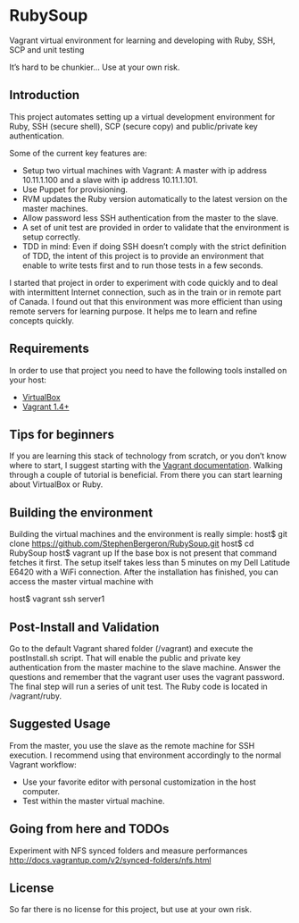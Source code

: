 
RubySoup
========

Vagrant virtual environment for learning and developing with Ruby, SSH, SCP and unit testing

It’s hard to be chunkier… Use at your own risk.

Introduction
------------

This project automates setting up a virtual development environment for Ruby, SSH (secure shell), SCP (secure copy) and public/private key authentication. 

Some of the current key features are:
* Setup two virtual machines with Vagrant: A master with ip address 10.11.1.100 and a slave with ip address 10.11.1.101.
* Use Puppet for provisioning. 
* RVM updates the Ruby version automatically to the latest version on the master machines.
* Allow password less SSH authentication from the master to the slave. 
* A set of unit test are provided in order to validate that the environment is setup correctly. 
* TDD in mind: Even if doing SSH doesn’t comply with the strict definition of TDD, the intent of this project is to provide an environment that enable to write tests first and to run those tests in a few seconds.

I started that project in order to experiment with code quickly and to deal with intermittent Internet connection, such as in the train or in remote part of Canada. I found out that this environment was more efficient than using remote servers for learning purpose. It helps me to learn and refine concepts quickly. 


Requirements
------------

In order to use that project you need to have the following tools installed on your host:
* [VirtualBox](https://www.virtualbox.org)
* [Vagrant 1.4+](http://vagrantup.com)

Tips for beginners
------------------

If you are learning this stack of technology from scratch, or you don’t know where to start, I suggest starting with the [Vagrant documentation](http://docs.vagrantup.com/v2/). Walking through a couple of tutorial is beneficial. From there you can start learning about VirtualBox or Ruby. 

Building the environment
------------------------

Building the virtual machines and the environment is really simple:
  host$ git clone https://github.com/StephenBergeron/RubySoup.git
  host$ cd RubySoup
  host$ vagrant up
If the base box is not present that command fetches it first. The setup itself takes less than 5 minutes on my Dell Latitude E6420 with a WiFi connection. After the installation has finished, you can access the master virtual machine with

  host$ vagrant ssh server1
  
Post-Install and Validation 
---------------------------

Go to the default Vagrant shared folder (/vagrant) and execute the postInstall.sh script. That will enable the public and private key authentication from the master machine to the slave machine. Answer the questions and remember that the vagrant user uses the vagrant password. The final step will run a series of unit test. The Ruby code is located in /vagrant/ruby.

Suggested Usage
---------------

From the master, you use the slave as the remote machine for SSH execution. I recommend using that environment accordingly to the normal Vagrant workflow:
* Use your favorite editor with personal customization in the host computer.
* Test within the master virtual machine.

Going from here and TODOs 
-------------------------

Experiment with NFS synced folders and measure performances
http://docs.vagrantup.com/v2/synced-folders/nfs.html

License
-------

So far there is no license for this project, but use at your own risk.
